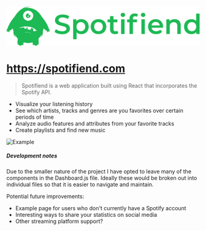 ![Spotifiend](https://github.com/hbeckmann/Spotifiend/blob/master/public/images/full_spotifiend_logo.png?raw=true)

# https://spotifiend.com

> Spotifiend is a web application built using React that incorporates the Spotify API.

- Visualize your listening history
- See which artists, tracks and genres are you favorites over certain periods of time
- Analyze audio features and attributes from your favorite tracks
- Create playlists and find new music

![Example](http://g.recordit.co/SEAqaIVAU1.gif)

##### Development notes

Due to the smaller nature of the project I have opted to leave many of the components in the Dashboard.js file. Ideally these would be broken out into individual files so that it is easier to navigate and maintain.

Potential future improvements:

- Example page for users who don't currently have a Spotify account
- Interesting ways to share your statistics on social media
- Other streaming platform support?
